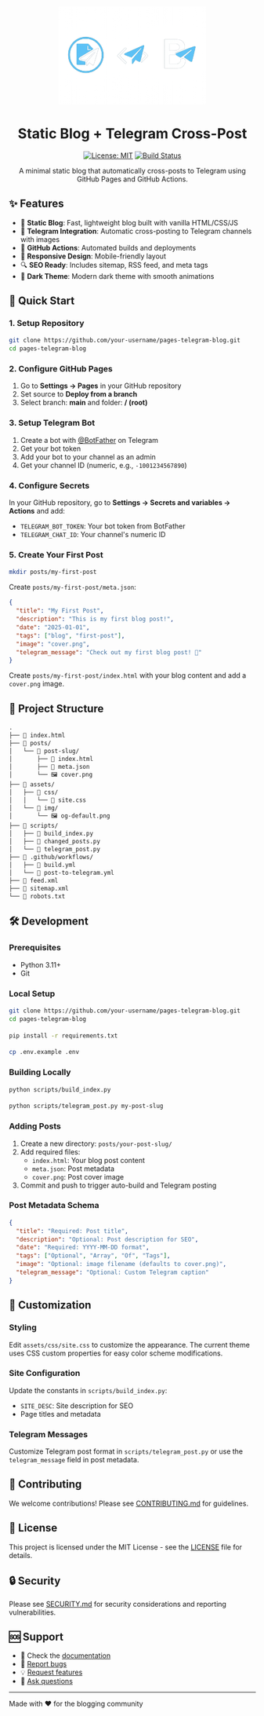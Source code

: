 <div align="center">
  <img src="assets/img/og-default.png" alt="Static Blog + Telegram Cross-Post" height="200">
  
  # Static Blog + Telegram Cross-Post

[![License: MIT](https://img.shields.io/badge/License-MIT-yellow.svg)](https://opensource.org/licenses/MIT)
[![Build Status](https://github.com/dabarov/pages-telegram-blog/workflows/Build%20site/badge.svg)](https://github.com/dabarov/pages-telegram-blog/actions)

A minimal static blog that automatically cross-posts to Telegram using GitHub Pages and GitHub Actions.

</div>

## ✨ Features

- 📝 **Static Blog**: Fast, lightweight blog built with vanilla HTML/CSS/JS
- 🤖 **Telegram Integration**: Automatic cross-posting to Telegram channels with images
- 🔄 **GitHub Actions**: Automated builds and deployments
- 📱 **Responsive Design**: Mobile-friendly layout
- 🔍 **SEO Ready**: Includes sitemap, RSS feed, and meta tags
- 🎨 **Dark Theme**: Modern dark theme with smooth animations

## 🚀 Quick Start

### 1. Setup Repository

```bash
git clone https://github.com/your-username/pages-telegram-blog.git
cd pages-telegram-blog
```

### 2. Configure GitHub Pages

1. Go to **Settings → Pages** in your GitHub repository
2. Set source to **Deploy from a branch**
3. Select branch: **main** and folder: **/ (root)**

### 3. Setup Telegram Bot

1. Create a bot with [@BotFather](https://t.me/botfather) on Telegram
2. Get your bot token
3. Add your bot to your channel as an admin
4. Get your channel ID (numeric, e.g., `-1001234567890`)

### 4. Configure Secrets

In your GitHub repository, go to **Settings → Secrets and variables → Actions** and add:

- `TELEGRAM_BOT_TOKEN`: Your bot token from BotFather
- `TELEGRAM_CHAT_ID`: Your channel's numeric ID

### 5. Create Your First Post

```bash
mkdir posts/my-first-post
```

Create `posts/my-first-post/meta.json`:

```json
{
  "title": "My First Post",
  "description": "This is my first blog post!",
  "date": "2025-01-01",
  "tags": ["blog", "first-post"],
  "image": "cover.png",
  "telegram_message": "Check out my first blog post! 🎉"
}
```

Create `posts/my-first-post/index.html` with your blog content and add a `cover.png` image.

## 📁 Project Structure

```
.
├── 📄 index.html
├── 📂 posts/
│   └── 📂 post-slug/
│       ├── 📄 index.html
│       ├── 📄 meta.json
│       └── 🖼️ cover.png
├── 📂 assets/
│   ├── 📂 css/
│   │   └── 📄 site.css
│   └── 📂 img/
│       └── 🖼️ og-default.png
├── 📂 scripts/
│   ├── 🐍 build_index.py
│   ├── 🐍 changed_posts.py
│   └── 🐍 telegram_post.py
├── 📂 .github/workflows/
│   ├── 🔧 build.yml
│   └── 🔧 post-to-telegram.yml
├── 📄 feed.xml
├── 📄 sitemap.xml
└── 📄 robots.txt
```

## 🛠️ Development

### Prerequisites

- Python 3.11+
- Git

### Local Setup

```bash
git clone https://github.com/your-username/pages-telegram-blog.git
cd pages-telegram-blog

pip install -r requirements.txt

cp .env.example .env
```

### Building Locally

```bash
python scripts/build_index.py

python scripts/telegram_post.py my-post-slug
```

### Adding Posts

1. Create a new directory: `posts/your-post-slug/`
2. Add required files:
   - `index.html`: Your blog post content
   - `meta.json`: Post metadata
   - `cover.png`: Post cover image
3. Commit and push to trigger auto-build and Telegram posting

### Post Metadata Schema

```json
{
  "title": "Required: Post title",
  "description": "Optional: Post description for SEO",
  "date": "Required: YYYY-MM-DD format",
  "tags": ["Optional", "Array", "Of", "Tags"],
  "image": "Optional: image filename (defaults to cover.png)",
  "telegram_message": "Optional: Custom Telegram caption"
}
```

## 🔧 Customization

### Styling

Edit `assets/css/site.css` to customize the appearance. The current theme uses CSS custom properties for easy color scheme modifications.

### Site Configuration

Update the constants in `scripts/build_index.py`:

- `SITE_DESC`: Site description for SEO
- Page titles and metadata

### Telegram Messages

Customize Telegram post format in `scripts/telegram_post.py` or use the `telegram_message` field in post metadata.

## 🤝 Contributing

We welcome contributions! Please see [CONTRIBUTING.md](CONTRIBUTING.md) for guidelines.

## 📄 License

This project is licensed under the MIT License - see the [LICENSE](LICENSE) file for details.

## 🔒 Security

Please see [SECURITY.md](SECURITY.md) for security considerations and reporting vulnerabilities.

## 🆘 Support

- 📖 Check the [documentation](README.md)
- 🐛 [Report bugs](https://github.com/dabarov/pages-telegram-blog/issues)
- 💡 [Request features](https://github.com/dabarov/pages-telegram-blog/issues)
- 💬 [Ask questions](https://github.com/dabarov/pages-telegram-blog/discussions)

---

Made with ❤️ for the blogging community
